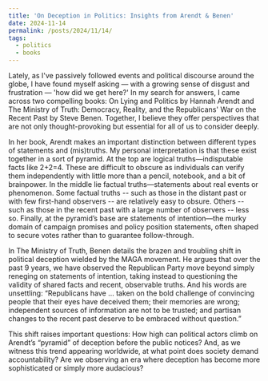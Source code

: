 ```yaml
---
title: 'On Deception in Politics: Insights from Arendt & Benen'
date: 2024-11-14
permalink: /posts/2024/11/14/
tags:
  - politics
  - books
---
```


Lately, as I've passively followed events and political discourse around the globe, I have found myself asking — with a growing sense of disgust and frustration — 'how did we get here?' In my search for answers, I came across two compelling books: On Lying and Politics by Hannah Arendt and The Ministry of Truth: Democracy, Reality, and the Republicans' War on the Recent Past by Steve Benen. Together, I believe they offer perspectives that are not only thought-provoking but essential for all of us to consider deeply.

In her book, Arendt makes an important distinction between different types of statements and (mis)truths. My personal interpretation is that these exist together in a sort of pyramid. At the top are logical truths—indisputable facts like 2+2=4. These are difficult to obscure as individuals can verify them independently with little more than a pencil, notebook, and a bit of brainpower. In the middle lie factual truths—statements about real events or phenomenon. Some factual truths -- such as those in the distant past or with few first-hand observers -- are relatively easy to obsure. Others -- such as those in the recent past with a large number of observers -- less so. Finally, at the pyramid’s base are statements of intention—the murky domain of campaign promises and policy position statements, often shaped to secure votes rather than to guarantee follow-through.

In The Ministry of Truth, Benen details the brazen and troubling shift in political deception wielded by the MAGA movement. He argues that over the past 9 years, we have observed the Republican Party move beyond simply reneging on statements of intention, taking instead to questioning the validity of shared facts and recent, observable truths. And his words are unsettling: “Republicans have ... taken on the bold challenge of convincing people that their eyes have deceived them; their memories are wrong; independent sources of information are not to be trusted; and partisan changes to the recent past deserve to be embraced without question.” 

This shift raises important questions: How high can political actors climb on Arendt’s “pyramid” of deception before the public notices? And, as we witness this trend appearing worldwide, at what point does society demand accountability? Are we observing an era where deception has become more sophisticated or simply more audacious?
